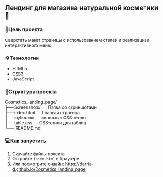 ## Лендинг для магазина натуральной косметики🌿

### 🎯Цель проекта
Сверстать макет страницы с использованием стилей и реализацией интерактивного меню

### ⚙️Технологии
- HTML5
- CSS3
- JavaScript

### 📂Структура проекта
Cosmetics_landing_page/\
├──Screenshots/ &nbsp;&nbsp;&nbsp;&nbsp; Папка со скриншотами\
├──index.html &nbsp;&nbsp;&nbsp;&nbsp; Главная страница\
├──styles.css &nbsp;&nbsp;&nbsp;&nbsp; основные CSS-стили\
├──table.css &nbsp;&nbsp;&nbsp;&nbsp; CSS-стили для таблиц\
└── README.md

### 💻Как запустить
1. Скачайте файлы проекта
2. Откройте `index.html` в браузере
3. Или посмотрите онлайн: https://darria-d.github.io/Cosmetics_landing_page